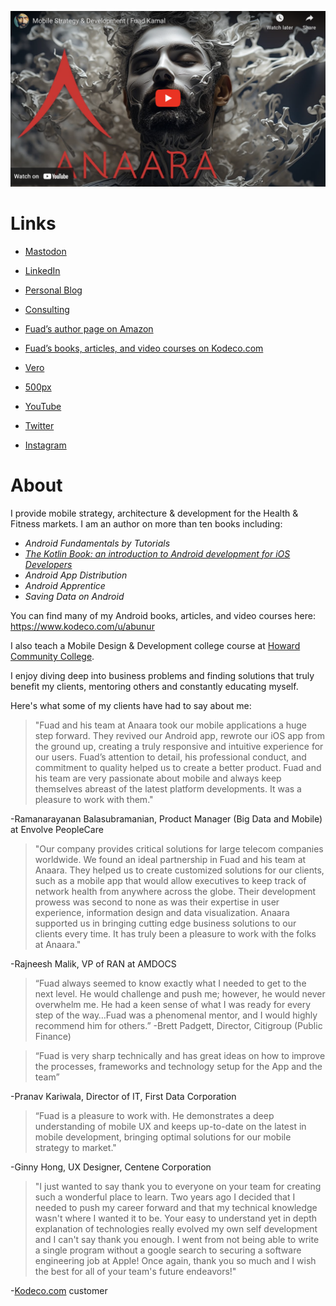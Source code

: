 [![About Fuad width=100%](images/abunur_youtube.png)](https://youtu.be/aXihwlEomlE?si=JX7KL0txIL9MuiGl)

# Links

- [Mastodon](https://androiddev.social/@flexronin)

- [LinkedIn](https://www.linkedin.com/in/anaara/)
- [Personal Blog](https://fuadkamal.org/)
- [Consulting](https://anaara.com/)
- [Fuad’s author page on Amazon](https://www.amazon.com/author/fuad)
- [Fuad’s books, articles, and video courses on Kodeco.com](https://www.kodeco.com/u/abunur)
- [Vero](https://vero.co/flexronin)
- [500px](https://500px.com/p/fuad2?view=photos)
- [YouTube](https://www.youtube.com/@FuadKamal)
- [Twitter](https://twitter.com/flexRonin)
- [Instagram](https://www.instagram.com/flexronin/)

# About

I provide mobile strategy, architecture & development for the Health & Fitness markets. I am an author on more than ten books including:



- *Android Fundamentals by Tutorials*
- [*The Kotlin Book: an introduction to Android development for iOS Developers*](https://thekotlinbook.com) 
- *Android App Distribution*
- *Android Apprentice*
- *Saving Data on Android*



You can find many of my Android books, articles, and video courses here: https://www.kodeco.com/u/abunur



I also teach a Mobile Design & Development college course at [Howard Community College](https://www.howardcc.edu). 



I enjoy diving deep into business problems and finding solutions that truly benefit my clients, mentoring others and constantly educating myself.



Here's what some of my clients have had to say about me:



> "Fuad and his team at Anaara took our mobile applications a huge step forward. They revived our Android app, rewrote our iOS app from the ground up, creating a truly responsive and intuitive experience for our users. Fuad’s attention to detail, his professional conduct, and commitment to quality helped us to create a better product. Fuad and his team are very passionate about mobile and always keep themselves abreast of the latest platform developments. It was a pleasure to work with them."



-Ramanarayanan Balasubramanian, Product Manager (Big Data and Mobile) at Envolve PeopleCare



> "Our company provides critical solutions for large telecom companies worldwide. We found an ideal partnership in Fuad and his team at Anaara. They helped us to create customized solutions for our clients, such as a mobile app that would allow executives to keep track of network health from anywhere across the globe. Their development prowess was second to none as was their expertise in user experience, information design and data visualization. Anaara supported us in bringing cutting edge business solutions to our clients every time. It has truly been a pleasure to work with the folks at Anaara."



-Rajneesh Malik, VP of RAN at AMDOCS





> “Fuad always seemed to know exactly what I needed to get to the next level. He would challenge and push me; however, he would never overwhelm me. He had a keen sense of what I was ready for every step of the way…Fuad was a phenomenal mentor, and I would highly recommend him for others.” -Brett Padgett, Director, Citigroup (Public Finance)



> “Fuad is very sharp technically and has great ideas on how to improve the processes, frameworks and technology setup for the App and the team” 

-Pranav Kariwala, Director of IT, First Data Corporation



> “Fuad is a pleasure to work with. He demonstrates a deep understanding of mobile UX and keeps up-to-date on the latest in mobile development, bringing optimal solutions for our mobile strategy to market."

-Ginny Hong, UX Designer, Centene Corporation



> "I just wanted to say thank you to everyone on your team for creating such a wonderful place to learn. Two years ago I decided that I needed to push my career forward and that my technical knowledge wasn't where I wanted it to be. Your easy to understand yet in depth explanation of technologies really evolved my own self development and I can't say thank you enough. I went from not being able to write a single program without a google search to securing a software engineering job at Apple! Once again, thank you so much and I wish the best for all of your team's future endeavors!"

-[Kodeco.com](https://www.kodeco.com) customer
